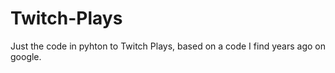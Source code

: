 # Twitch-Plays
Just the code in pyhton to Twitch Plays, based on a code I find years ago on google.
